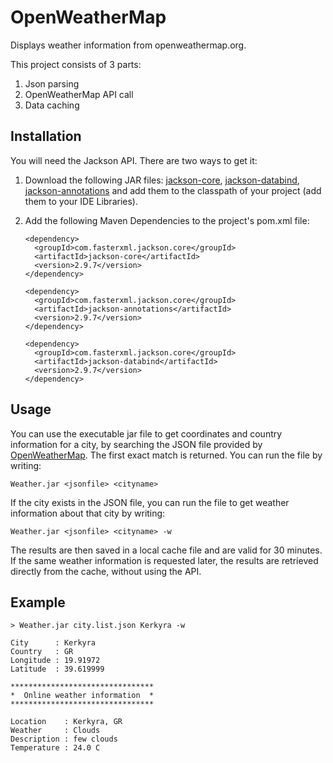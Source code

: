 # OpenWeatherMap

Displays weather information from openweathermap.org.

This project consists of 3 parts:
1. Json parsing
2. OpenWeatherMap API call
3. Data caching

## Installation

You will need the Jackson API. There are two ways to get it:
1. Download the following JAR files:
    [jackson-core](https://mvnrepository.com/artifact/com.fasterxml.jackson.core/jackson-core/latest), [jackson-databind](https://mvnrepository.com/artifact/com.fasterxml.jackson.core/jackson-databind/latest), [jackson-annotations](https://mvnrepository.com/artifact/com.fasterxml.jackson.core/jackson-annotations/latest)
    and add them to the classpath of your project (add them to your IDE Libraries).

2. Add the following Maven Dependencies to the project's pom.xml file:
    ```
    <dependency>
      <groupId>com.fasterxml.jackson.core</groupId>
      <artifactId>jackson-core</artifactId>
      <version>2.9.7</version>
    </dependency>
    
    <dependency>
      <groupId>com.fasterxml.jackson.core</groupId>
      <artifactId>jackson-annotations</artifactId>
      <version>2.9.7</version>
    </dependency>
    
    <dependency>
      <groupId>com.fasterxml.jackson.core</groupId>
      <artifactId>jackson-databind</artifactId>
      <version>2.9.7</version>
    </dependency>
    ```

## Usage

You can use the executable jar file to get coordinates and country information for a city, by searching the JSON file provided by [OpenWeatherMap](http://bulk.openweathermap.org/sample/city.list.json.gz).
The first exact match is returned.
You can run the file by writing:
```
Weather.jar <jsonfile> <cityname>
```

If the city exists in the JSON file, you can run the file to get weather information about that city by writing:
```
Weather.jar <jsonfile> <cityname> -w
```

The results are then saved in a local cache file and are valid for 30 minutes. If the same weather information is requested later, the results are retrieved directly from the cache, without using the API.

## Example

```
> Weather.jar city.list.json Kerkyra -w

City      : Kerkyra
Country   : GR
Longitude : 19.91972
Latitude  : 39.619999

********************************
*  Online weather information  *
********************************

Location    : Kerkyra, GR
Weather     : Clouds
Description : few clouds
Temperature : 24.0 C
```
